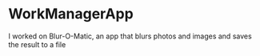 # WorkManagerApp

I worked on Blur-O-Matic, an app that blurs photos and images and saves the result to a file
